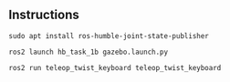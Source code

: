 ## Instructions

    sudo apt install ros-humble-joint-state-publisher

    ros2 launch hb_task_1b gazebo.launch.py

    ros2 run teleop_twist_keyboard teleop_twist_keyboard